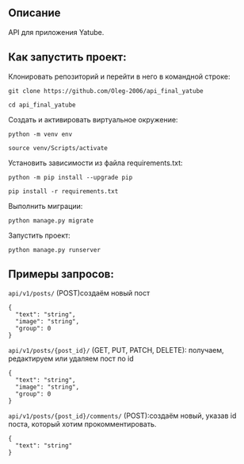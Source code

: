 ## Описание
API для приложения Yatube. 


## Как запустить проект:
Клонировать репозиторий и перейти в него в командной строке:

`git clone https://github.com/Oleg-2006/api_final_yatube`

`cd api_final_yatube`

Cоздать и активировать виртуальное окружение:

`python -m venv env`

`source venv/Scripts/activate`

Установить зависимости из файла requirements.txt:

`python -m pip install --upgrade pip`

`pip install -r requirements.txt`

Выполнить миграции:

`python manage.py migrate`

Запустить проект:

`python manage.py runserver`

## Примеры запросов:

`api/v1/posts/` (POST)создаём новый пост
```
{
  "text": "string",
  "image": "string",
  "group": 0
}
```
`api/v1/posts/{post_id}/` (GET, PUT, PATCH, DELETE): получаем, редактируем или удаляем пост по id
```
{
  "text": "string",
  "image": "string",
  "group": 0
}
```
`api/v1/posts/{post_id}/comments/` (POST):создаём новый, указав id поста, который хотим прокомментировать.
```
{
  "text": "string"
}
```
